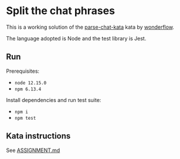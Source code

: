# Split the chat phrases

This is a working solution of the [parse-chat-kata](https://github.com/wonderflow-bv/parse-chat-kata) kata by [wonderflow](https://www.wonderflow.co/).

The language adopted is Node and the test library is Jest.

## Run

Prerequisites:
* `node 12.15.0`
* `npm 6.13.4`

Install dependencies and run test suite:
* `npm i`
* `npm test`

## Kata instructions

See [ASSIGNMENT.md](./ASSIGNMENT.md)

